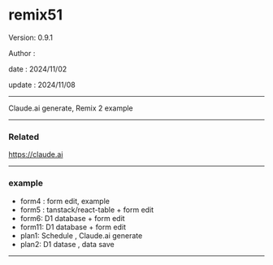 # remix51

 Version: 0.9.1

 Author :

 date :  2024/11/02

 update  : 2024/11/08

***

Claude.ai generate, Remix 2 example

***
### Related

https://claude.ai

***
### example

* form4 : form edit, example
* form5 : tanstack/react-table + form edit
* form6: D1 database + form edit
* form11: D1 database + form edit
* plan1: Schedule , Claude.ai generate
* plan2: D1 datase , data save

***
